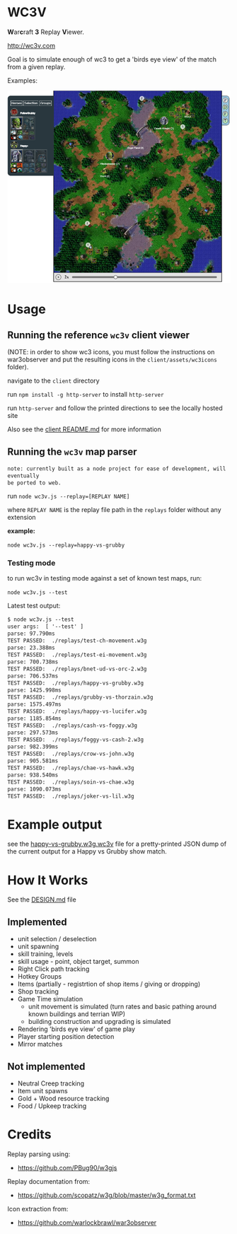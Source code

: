# WC3V

 **W**ar**c**raft **3** Replay **V**iewer.

 http://wc3v.com

 Goal is to simulate enough of wc3 to get a 'birds eye view'
 of the match from a given replay.

 Examples:

 ![Happy vs Grubby showmatch on Concealed Hill](/example-client-v6.png)

# Usage

## Running the reference `wc3v` client viewer

(NOTE: in order to show wc3 icons, you must follow the instructions on war3observer
 and put the resulting icons in the `client/assets/wc3icons` folder).

navigate to the `client` directory

run `npm install -g http-server` to install `http-server`

run `http-server` and follow the printed directions to see the locally hosted site


Also see the [client README.md](client/README.md) for more information

## Running the `wc3v` map parser

```
note: currently built as a node project for ease of development, will eventually
be ported to web.
```

run `node wc3v.js --replay=[REPLAY NAME]`

where `REPLAY NAME` is the replay file path in the `replays` folder without any extension

**example:**

`node wc3v.js --replay=happy-vs-grubby`

### Testing mode

to run wc3v in testing mode against a set of known test maps, run:

`node wc3v.js --test`

Latest test output:

```
$ node wc3v.js --test
user args:  [ '--test' ]
parse: 97.790ms
TEST PASSED:  ./replays/test-ch-movement.w3g
parse: 23.388ms
TEST PASSED:  ./replays/test-ei-movement.w3g
parse: 700.738ms
TEST PASSED:  ./replays/bnet-ud-vs-orc-2.w3g
parse: 706.537ms
TEST PASSED:  ./replays/happy-vs-grubby.w3g
parse: 1425.998ms
TEST PASSED:  ./replays/grubby-vs-thorzain.w3g
parse: 1575.497ms
TEST PASSED:  ./replays/happy-vs-lucifer.w3g
parse: 1185.854ms
TEST PASSED:  ./replays/cash-vs-foggy.w3g
parse: 297.573ms
TEST PASSED:  ./replays/foggy-vs-cash-2.w3g
parse: 982.399ms
TEST PASSED:  ./replays/crow-vs-john.w3g
parse: 905.581ms
TEST PASSED:  ./replays/chae-vs-hawk.w3g
parse: 938.540ms
TEST PASSED:  ./replays/soin-vs-chae.w3g
parse: 1090.073ms
TEST PASSED:  ./replays/joker-vs-lil.w3g
```

# Example output

see the [happy-vs-grubby.w3g.wc3v](client/replays/happy-vs-grubby.w3g.wc3v) file for a pretty-printed JSON dump
of the current output for a Happy vs Grubby show match.

# How It Works

See the [DESIGN.md](/docs/DESIGN.md) file

## Implemented
	
* unit selection / deselection
* unit spawning
* skill training, levels
* skill usage - point, object target, summon
* Right Click path tracking
* Hotkey Groups
* Items (partially - registrtion of shop items / giving or dropping)
* Shop tracking
* Game Time simulation
  * unit movement is simulated (turn rates and basic pathing around known buildings and terrian WIP)
  * building construction and upgrading is simulated
* Rendering 'birds eye view' of game play
* Player starting position detection
* Mirror matches

## Not implemented

* Neutral Creep tracking
* Item unit spawns
* Gold + Wood resource tracking
* Food / Upkeep tracking

# Credits

Replay parsing using:

* https://github.com/PBug90/w3gjs

Replay documentation from:

* https://github.com/scopatz/w3g/blob/master/w3g_format.txt

Icon extraction from:

* https://github.com/warlockbrawl/war3observer
